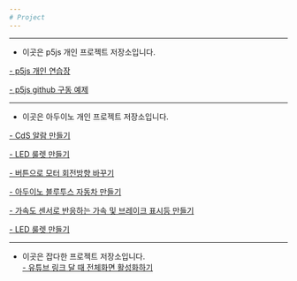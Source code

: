 ```yaml
---
# Project
---
```


---
* 이곳은 p5js 개인 프로젝트 저장소입니다.  
 
 [- p5js 개인 연습장](https://github.com/mtinet/p5js)  

 [- p5js github 구동 예제](https://github.com/mtinet/p5js_github_example)  

---
* 이곳은 아두이노 개인 프로젝트 저장소입니다.  

 [- CdS 알람 만들기](https://github.com/mtinet/CdS_Alarm)  

 [- LED 룰렛 만들기](https://github.com/mtinet/led_roulette)  

 [- 버튼으로 모터 회전방향 바꾸기](https://github.com/mtinet/reverse_motorDirection)  

 [- 아두이노 블루투스 자동차 만들기](https://github.com/mtinet/arduino_bluetooth_car)  

 [- 가속도 센서로 반응하는 가속 및 브레이크 표시등 만들기](https://github.com/mtinet/Brake-lamp-activated-by-Accelerometer)  

 [- LED 룰렛 만들기](https://github.com/mtinet/led_roulette)  

---
* 이곳은 잡다한 프로젝트 저장소입니다.  
 [- 유튜브 링크 달 때 전체화면 활성화하기](https://github.com/mtinet/youtube_fullScreenVideoLink)    
